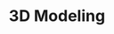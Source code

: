 ﻿---
title: 3D Modeling
type: docs
weight: 70
url: /tr/python-net/3d-modeling/
description: Aspose.3D Python via .NET için 3D modellemesi hakkında Articles.
---
